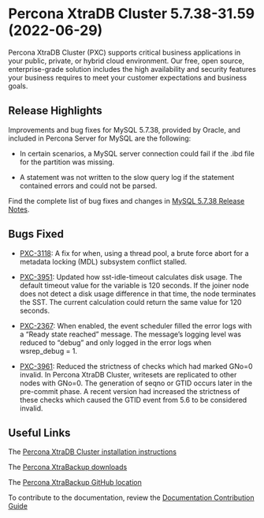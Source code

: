 # Percona XtraDB Cluster 5.7.38-31.59 (2022-06-29)

Percona XtraDB Cluster (PXC) supports critical business applications in your public, private, or hybrid cloud environment. Our free, open source, enterprise-grade solution includes the high availability and security features your business requires to meet your customer expectations and business goals.

## Release Highlights

Improvements and bug fixes for MySQL 5.7.38, provided by Oracle, and included in Percona Server for MySQL are the following:

* In certain scenarios, a MySQL server connection could fail if the .ibd file for the partition was missing.

* A statement was not written to the slow query log if the statement contained errors and could not be parsed.

Find the complete list of bug fixes and changes in [MySQL 5.7.38 Release Notes](https://dev.mysql.com/doc/relnotes/mysql/5.7/en/news-5-7-38.html).

## Bugs Fixed

* [PXC-3118](https://jira.percona.com/browse/PXC-3118): A fix for when, using a thread pool, a brute force abort for a metadata locking (MDL) subsystem conflict stalled.

* [PXC-3951](https://jira.percona.com/browse/PXC-3951): Updated how sst-idle-timeout calculates disk usage. The default timeout value for the variable is 120 seconds. If the joiner node does not detect a disk usage difference in that time, the node terminates the SST. The current calculation could return the same value for 120 seconds.

* [PXC-2367](https://jira.percona.com/browse/PXC-2367): When enabled, the event scheduler filled the error logs with a “Ready state reached” message. The message’s logging level was reduced to “debug” and only logged in the error logs when wsrep_debug = 1.

* [PXC-3961](https://jira.percona.com/browse/PXC-3961): Reduced the strictness of checks which had marked GNo=0 invalid. In Percona XtraDB Cluster, writesets are replicated to other nodes with GNo=0. The generation of seqno or GTID occurs later in the pre-commit phase. A recent version had increased the strictness of these checks which caused the GTID event from 5.6 to be considered invalid.

## Useful Links

The [Percona XtraDB Cluster installation instructions](https://www.percona.com/doc/percona-xtradb-cluster/5.7/install/index.html)

The [Percona XtraBackup downloads](https://www.percona.com/downloads/Percona-XtraDB-Cluster-57/LATEST/)

The [Percona XtraBackup GitHub location](https://github.com/percona/percona-xtradb-cluster)

To contribute to the documentation, review the [Documentation Contribution Guide](https://github.com/percona/percona-xtradb-cluster/blob/8.0/doc/source/contributing.md)
